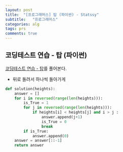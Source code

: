 ```yaml
---
layout: post
title:  "[프로그래머스] 탑 (파이썬) - Statssy"
subtitle:   "프로그래머스"
categories: alg
tags: prs
comments: true
---
```


## 코딩테스트 연습 - 탑 (파이썬)

[코딩테스트 연습 - 탑](https://programmers.co.kr/learn/courses/30/lessons/42588)를 풀어본다.
  

- 뒤로 돌려서 하나씩 돌아가게
  
```python
def solution(heights):
    answer = []
    for i in reversed(range(len(heights))):
        is_True = 1
        for j in reversed(range(len(heights))):
            if heights[i] < heights[j] and i > j :
                answer.append(j+1)
                is_True = 0
                break
        if is_True:
            answer.append(0)
    answer = answer[::-1]
    return answer
```
  
